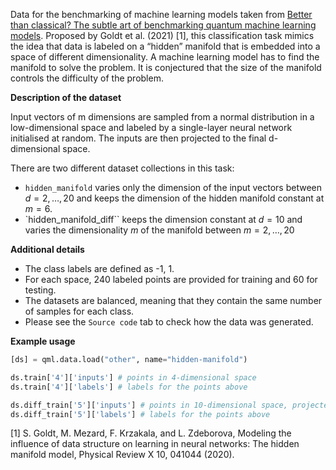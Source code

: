 Data for the benchmarking of machine learning models taken from
[Better than classical? The subtle art of benchmarking quantum machine learning models](https://arxiv.org/abs/2403.07059).
Proposed by Goldt et al. (2021) [1], this classification task mimics the idea that data is labeled on a
“hidden” manifold that is embedded into a space of different dimensionality. 
A machine learning model has to find the manifold to solve the problem.
It is conjectured that the size of the manifold controls the difficulty of the problem.

**Description of the dataset**

Input vectors of m dimensions are sampled from a normal distribution in a
low-dimensional space and labeled by a single-layer neural network initialised at random.
The inputs are then projected to the final d-dimensional space. 

There are two different dataset collections in this task:

- ``hidden_manifold`` varies only the dimension of the input vectors between $d=2,\ldots,20$ and
  keeps the dimension of the hidden manifold constant at $m=6$.
- `hidden_manifold_diff`` keeps the dimension constant at $d=10$ and varies the 
  dimensionality $m$ of the manifold between $m=2,\ldots,20$

**Additional details**

- The class labels are defined as -1, 1.
- For each space, 240 labeled points are provided for training and 60 for testing.
- The datasets are balanced, meaning that they contain the same number of samples for each class.
- Please see the ``Source code`` tab to check how the data was generated.

**Example usage**

```python
[ds] = qml.data.load("other", name="hidden-manifold")

ds.train['4']['inputs'] # points in 4-dimensional space
ds.train['4']['labels'] # labels for the points above

ds.diff_train['5']['inputs'] # points in 10-dimensional space, projected from a 5-dimensional manifold
ds.diff_train['5']['labels'] # labels for the points above
```

[1] S. Goldt, M. Mezard, F. Krzakala, and L. Zdeborova, Modeling the influence of data structure on learning in neural networks: The hidden manifold model, Physical Review X 10, 041044 (2020).
